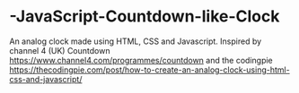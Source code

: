 # -JavaScript-Countdown-like-Clock
An analog clock made using HTML, CSS and Javascript. Inspired by channel 4 (UK) Countdown https://www.channel4.com/programmes/countdown  and the codingpie https://thecodingpie.com/post/how-to-create-an-analog-clock-using-html-css-and-javascript/
